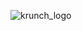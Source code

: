 ![krunch_logo](https://user-images.githubusercontent.com/47751895/235211863-0a601906-38e1-463a-9e5b-60986595210a.svg)

